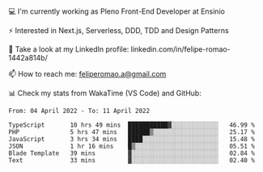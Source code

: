💻 I'm currently working as Pleno Front-End Developer at Ensinio

⚡ Interested in Next.js, Serverless, DDD, TDD and Design Patterns

👥 Take a look at my LinkedIn profile: linkedin.com/in/felipe-romao-1442a814b/

📫 How to reach me: feliperomao.a@gmail.com

📊 Check my stats from WakaTime (VS Code) and GitHub:

<!--START_SECTION:waka-->

```text
From: 04 April 2022 - To: 11 April 2022

TypeScript       10 hrs 49 mins  ███████████▓░░░░░░░░░░░░░   46.99 %
PHP              5 hrs 47 mins   ██████▒░░░░░░░░░░░░░░░░░░   25.17 %
JavaScript       3 hrs 34 mins   ████░░░░░░░░░░░░░░░░░░░░░   15.48 %
JSON             1 hr 16 mins    █▒░░░░░░░░░░░░░░░░░░░░░░░   05.51 %
Blade Template   39 mins         ▓░░░░░░░░░░░░░░░░░░░░░░░░   02.84 %
Text             33 mins         ▓░░░░░░░░░░░░░░░░░░░░░░░░   02.40 %
```

<!--END_SECTION:waka-->
